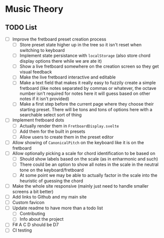 # Music Theory

## TODO List

- [ ] Improve the fretboard preset creation process
  - [ ] Store preset state higher up in the tree so it isn't reset when switching to keyboard
  - [ ] Implement state persistance with `localStorage` (also store chord display options there while we are ate it)
  - [ ] Show a live fretboard somewhere on the creation screen so they get visual feedback
  - [ ] Make the live fretboard interactive and editable
  - [ ] Make a text field that makes it really easy to fuzzily create a simple fretboard (like notes separated by commas or whatever, the octave number isn't required for notes here it will guess based on other notes if it isn't provided)
  - [ ] Make a first step before the current page where they choose their starting preset. There will be tons and tons of options here with a searchable select sort of thing
- [ ] Implement fretboard dots
  - [ ] Actually render them in `FretboardDisplay.svelte`
  - [ ] Add them for the built in presets
  - [ ] Allow users to create them in the preset editor
- [ ] Allow showing of `CanonicalPitch` on the keyboard like it is on the fretboard
- [ ] Allow optionally picking a scale for chord identification to be based on
  - [ ] Should show labels based on the scale (as in enharmonic and such)
  - [ ] There could be an option to show all notes in the scale in the neutral tone on the keyboard/fretboard
  - [ ] At some point we may be able to actually factor in the scale into the heuristic of guessing the chord
- [ ] Make the whole site responsive (mainly just need to handle smaller screens a bit better)
- [ ] Add links to Github and my main site
- [ ] Custom favicon
- [ ] Update readme to have more than a todo list
  - [ ] Contributing
  - [ ] Info about the project
- [ ] F# A C D should be D7
- [ ] CI testing
